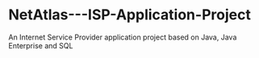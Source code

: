 # NetAtlas---ISP-Application-Project
An Internet Service Provider application project based on Java, Java Enterprise and SQL

